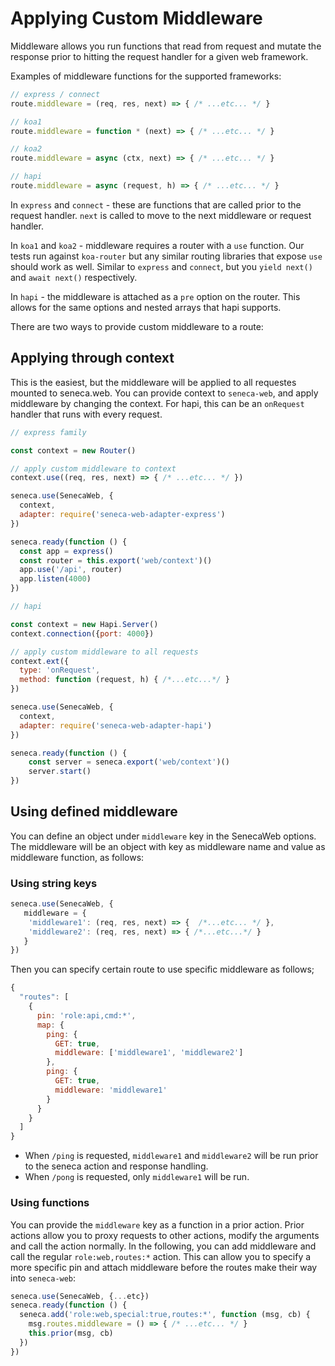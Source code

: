 # Applying Custom Middleware

Middleware allows you run functions that read from request and mutate the response prior to hitting the request handler for a given web framework.

Examples of middleware functions for the supported frameworks:

```js
// express / connect
route.middleware = (req, res, next) => { /* ...etc... */ }

// koa1
route.middleware = function * (next) => { /* ...etc... */ }

// koa2
route.middleware = async (ctx, next) => { /* ...etc... */ }

// hapi
route.middleware = async (request, h) => { /* ...etc... */ }
```

In `express` and `connect` - these are functions that are called prior to the request handler. `next` is called to move to the next middleware or request handler.

In `koa1` and  `koa2` - middleware requires a router with a `use` function.  Our tests run against `koa-router` but any similar routing libraries that expose `use` should work as well. Similar to `express` and `connect`, but you `yield next()` and `await next()` respectively.

In `hapi` - the middleware is attached as a `pre` option on the router. This allows for the same options and nested arrays that hapi supports.

There are two ways to provide custom middleware to a route:

## Applying through context

This is the easiest, but the middleware will be applied to all requestes mounted to seneca.web. You can provide context to `seneca-web`, and apply middleware by changing the context. For hapi, this can be an `onRequest` handler that runs with every request.

```js
// express family

const context = new Router()

// apply custom middleware to context
context.use((req, res, next) => { /* ...etc... */ })

seneca.use(SenecaWeb, {
  context,
  adapter: require('seneca-web-adapter-express')
})

seneca.ready(function () {
  const app = express()
  const router = this.export('web/context')()
  app.use('/api', router)
  app.listen(4000)
})

// hapi

const context = new Hapi.Server()
context.connection({port: 4000})

// apply custom middleware to all requests
context.ext({
  type: 'onRequest',
  method: function (request, h) { /*...etc...*/ }
})

seneca.use(SenecaWeb, {
  context,
  adapter: require('seneca-web-adapter-hapi')
})

seneca.ready(function () {
    const server = seneca.export('web/context')()
    server.start()
})

```

## Using defined middleware

You can define an object under `middleware` key in the SenecaWeb options. The middleware will be an object with key as middleware name and value as middleware function, as follows:

### Using string keys

```js
seneca.use(SenecaWeb, {
   middleware = {
    'middleware1': (req, res, next) => {  /*...etc... */ },
    'middleware2': (req, res, next) => { /*...etc...*/ }
   }
})
```

Then you can specify certain route to use specific middleware as follows;

```js
{
  "routes": [
    {
      pin: 'role:api,cmd:*',
      map: {
        ping: {
          GET: true,
          middleware: ['middleware1', 'middleware2']
        },
        ping: {
          GET: true,
          middleware: 'middleware1'
        }
      }
    }
  ]
}
```

* When `/ping` is requested, `middleware1` and `middleware2` will be run prior to the seneca action and response handling.
* When `/pong` is requested, only `middleware1` will be run.

### Using functions

You can provide the `middleware` key as a function in a prior action. Prior actions allow you to proxy requests to other actions, modify the arguments and call the action normally.  In the following, you can add middleware and call the regular `role:web,routes:*` action. This can allow you to specify a more specific pin and attach middleware before the routes make their way into `seneca-web`:

```js
seneca.use(SenecaWeb, {...etc})
seneca.ready(function () {
  seneca.add('role:web,special:true,routes:*', function (msg, cb) {
    msg.routes.middleware = () => { /* ...etc... */ }
    this.prior(msg, cb)
  })
})
```
